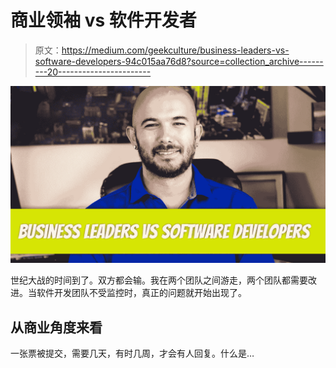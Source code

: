 # 商业领袖 vs 软件开发者

> 原文：<https://medium.com/geekculture/business-leaders-vs-software-developers-94c015aa76d8?source=collection_archive---------20----------------------->

![](img/8607ade2548cb8351529ac4c3c612e9d.png)

世纪大战的时间到了。双方都会输。我在两个团队之间游走，两个团队都需要改进。当软件开发团队不受监控时，真正的问题就开始出现了。

## 从商业角度来看

一张票被提交，需要几天，有时几周，才会有人回复。什么是…